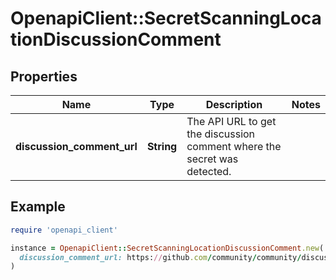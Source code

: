 # OpenapiClient::SecretScanningLocationDiscussionComment

## Properties

| Name | Type | Description | Notes |
| ---- | ---- | ----------- | ----- |
| **discussion_comment_url** | **String** | The API URL to get the discussion comment where the secret was detected. |  |

## Example

```ruby
require 'openapi_client'

instance = OpenapiClient::SecretScanningLocationDiscussionComment.new(
  discussion_comment_url: https://github.com/community/community/discussions/39082#discussioncomment-4158232
)
```

